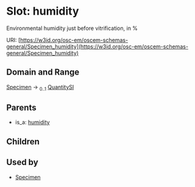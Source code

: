 
# Slot: humidity

Environmental humidity just before vitrification, in %

URI: [https://w3id.org/osc-em/oscem-schemas-general/Specimen_humidity](https://w3id.org/osc-em/oscem-schemas-general/Specimen_humidity)


## Domain and Range

[Specimen](Specimen.md) &#8594;  <sub>0..1</sub> [QuantitySI](QuantitySI.md)

## Parents

 *  is_a: [humidity](humidity.md)

## Children


## Used by

 * [Specimen](Specimen.md)
